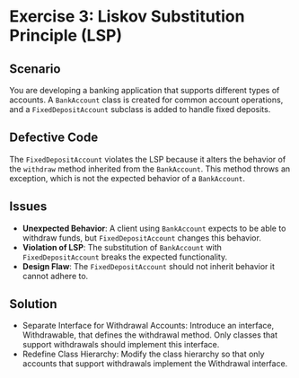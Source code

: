 # Exercise 3: Liskov Substitution Principle (LSP)

## Scenario

You are developing a banking application that supports different types of accounts. A `BankAccount` class is created for
common account operations, and a `FixedDepositAccount` subclass is added to handle fixed deposits.

## Defective Code

The `FixedDepositAccount` violates the LSP because it alters the behavior of the `withdraw` method inherited from the
`BankAccount`. This method throws an exception, which is not the expected behavior of a `BankAccount`.

## Issues

- **Unexpected Behavior**: A client using `BankAccount` expects to be able to withdraw funds, but `FixedDepositAccount`
  changes this behavior.
- **Violation of LSP**: The substitution of `BankAccount` with `FixedDepositAccount` breaks the expected functionality.
- **Design Flaw**: The `FixedDepositAccount` should not inherit behavior it cannot adhere to.

## Solution

- Separate Interface for Withdrawal Accounts: Introduce an interface, Withdrawable, that defines the withdrawal
  method. Only classes that support withdrawals should implement this interface.
- Redefine Class Hierarchy: Modify the class hierarchy so that only accounts that support withdrawals implement the
  Withdrawal interface.
